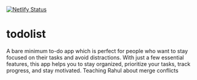 [![Netlify Status](https://api.netlify.com/api/v1/badges/fdc42cd2-4052-4ca0-93af-6470cf4ab8b2/deploy-status)](https://app.netlify.com/sites/todoarray/deploys)
# todolist
A bare minimum to-do app which is perfect for people who want to stay focused on their tasks and avoid distractions. With just a few essential features, this app helps you to stay organized, prioritize your tasks, track progress, and stay motivated.
Teaching Rahul about merge conflicts

